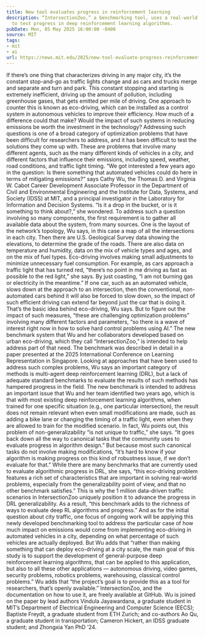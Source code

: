 ```yaml
---
title: New tool evaluates progress in reinforcement learning
description: “IntersectionZoo,” a benchmarking tool, uses a real-world traffic problem
  to test progress in deep reinforcement learning algorithms.
pubDate: Mon, 05 May 2025 16:00:00 -0400
source: MIT
tags:
- mit
- ai
url: https://news.mit.edu/2025/new-tool-evaluate-progress-reinforcement-learning-0505
---
```


If there’s one thing that characterizes driving in any major city, it’s the constant stop-and-go as traffic lights change and as cars and trucks merge and separate and turn and park. This constant stopping and starting is extremely inefficient, driving up the amount of pollution, including greenhouse gases, that gets emitted per mile of driving.
One approach to counter this is known as eco-driving, which can be installed as a control system in autonomous vehicles to improve their efficiency.
How much of a difference could that make? Would the impact of such systems in reducing emissions be worth the investment in the technology? Addressing such questions is one of a broad category of optimization problems that have been difficult for researchers to address, and it has been difficult to test the solutions they come up with. These are problems that involve many different agents, such as the many different kinds of vehicles in a city, and different factors that influence their emissions, including speed, weather, road conditions, and traffic light timing.
“We got interested a few years ago in the question: Is there something that automated vehicles could do here in terms of mitigating emissions?” says Cathy Wu, the Thomas D. and Virginia W. Cabot Career Development Associate Professor in the Department of Civil and Environmental Engineering and the Institute for Data, Systems, and Society (IDSS) at MIT, and a principal investigator in the Laboratory for Information and Decision Systems. “Is it a drop in the bucket, or is it something to think about?,” she wondered.
To address such a question involving so many components, the first requirement is to gather all available data about the system, from many sources. One is the layout of the network’s topology, Wu says, in this case a map of all the intersections in each city. Then there are U.S. Geological Survey data showing the elevations, to determine the grade of the roads. There are also data on temperature and humidity, data on the mix of vehicle types and ages, and on the mix of fuel types.
Eco-driving involves making small adjustments to minimize unnecessary fuel consumption. For example, as cars approach a traffic light that has turned red, “there’s no point in me driving as fast as possible to the red light,” she says. By just coasting, “I am not burning gas or electricity in the meantime.” If one car, such as an automated vehicle, slows down at the approach to an intersection, then the conventional, non-automated cars behind it will also be forced to slow down, so the impact of such efficient driving can extend far beyond just the car that is doing it.
That’s the basic idea behind eco-driving, Wu says. But to figure out the impact of such measures, “these are challenging optimization problems” involving many different factors and parameters, “so there is a wave of interest right now in how to solve hard control problems using AI.”
The new benchmark system that Wu and her collaborators developed based on urban eco-driving, which they call “IntersectionZoo,” is intended to help address part of that need. The benchmark was described in detail in a paper presented at the 2025 International Conference on Learning Representation in Singapore.
Looking at approaches that have been used to address such complex problems, Wu says an important category of methods is multi-agent deep reinforcement learning (DRL), but a lack of adequate standard benchmarks to evaluate the results of such methods has hampered progress in the field.
The new benchmark is intended to address an important issue that Wu and her team identified two years ago, which is that with most existing deep reinforcement learning algorithms, when trained for one specific situation (e.g., one particular intersection), the result does not remain relevant when even small modifications are made, such as adding a bike lane or changing the timing of a traffic light, even when they are allowed to train for the modified scenario.
In fact, Wu points out, this problem of non-generalizability “is not unique to traffic,” she says. “It goes back down all the way to canonical tasks that the community uses to evaluate progress in algorithm design.” But because most such canonical tasks do not involve making modifications, “it’s hard to know if your algorithm is making progress on this kind of robustness issue, if we don’t evaluate for that.”
While there are many benchmarks that are currently used to evaluate algorithmic progress in DRL, she says, “this eco-driving problem features a rich set of characteristics that are important in solving real-world problems, especially from the generalizability point of view, and that no other benchmark satisfies.” This is why the 1 million data-driven traffic scenarios in IntersectionZoo uniquely position it to advance the progress in DRL generalizability. As a result, “this benchmark adds to the richness of ways to evaluate deep RL algorithms and progress.”
And as for the initial question about city traffic, one focus of ongoing work will be applying this newly developed benchmarking tool to address the particular case of how much impact on emissions would come from implementing eco-driving in automated vehicles in a city, depending on what percentage of such vehicles are actually deployed.
But Wu adds that “rather than making something that can deploy eco-driving at a city scale, the main goal of this study is to support the development of general-purpose deep reinforcement learning algorithms, that can be applied to this application, but also to all these other applications — autonomous driving, video games, security problems, robotics problems, warehousing, classical control problems.”
Wu adds that “the project’s goal is to provide this as a tool for researchers, that’s openly available.” IntersectionZoo, and the documentation on how to use it, are freely available at GitHub.
Wu is joined on the paper by lead authors Vindula Jayawardana, a graduate student in MIT’s Department of Electrical Engineering and Computer Science (EECS); Baptiste Freydt, a graduate student from ETH Zurich; and co-authors Ao Qu, a graduate student in transportation; Cameron Hickert, an IDSS graduate student; and Zhongxia Yan PhD ’24.
